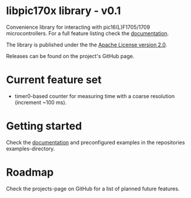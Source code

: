 libpic170x library - v0.1
=========================

Convenience library for interacting with pic16(L)F1705/1709 microcontrollers. For a full feature listing check the [documentation](http://libpic170x.craftware.info).

The library is published under the the [Apache License version 2.0](LICENSE.md).

Releases can be found on the project's GitHub page.

Current feature set
===================

- timer0-based counter for measuring time with a coarse resolution (increment ~100 ms).

Getting started
===============

Check the [documentation](http://libpic170x.craftware.info) and preconfigured examples in the repositories examples-directory.

Roadmap
=======

Check the projects-page on GitHub for a list of planned future features.